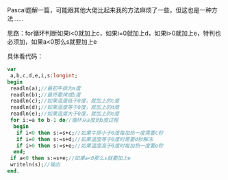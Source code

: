 Pascal题解一篇，可能跟其他大佬比起来我的方法麻烦了一些，但这也是一种方法……

思路：for循环判断如果i<0就加上c，如果i=0就加上d，如果i>0就加上e，特判也必须加，如果a<0那么s就要加上e

具体看代码：
```pascal
var
 a,b,c,d,e,i,s:longint;
begin
 readln(a);//最初牛排为a度
 readln(b);//最终要烤成b度
 readln(c);//如果温度低于0度，就加上的c度
 readln(d);//如果温度等于0度，就加上的d度
 readln(e);//如果温度大于0度，就加上的e度
 for i:=a to b-1 do//循环从a度到b度过程
  begin
   if i<0 then s:=s+c;//如果牛排小于0度每加热一度需要c秒
   if i=0 then s:=s+d;//如果温度等于0度时需要d秒解冻
   if i>0 then s:=s+e;//如果温度高于0度时每加热一度要e秒
  end;
 if a<0 then s:=s+e;//如果a<0那么s就要加上e
 writeln(s);//输出
end.
```